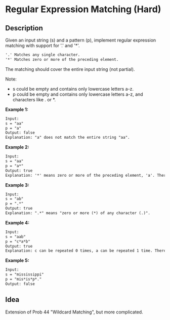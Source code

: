 # Regular Expression Matching (Hard)

## Description

Given an input string (s) and a pattern (p), implement regular expression matching with support for '.' and '*'.

```html
'.' Matches any single character.
'*' Matches zero or more of the preceding element.
```

The matching should cover the entire input string (not partial).

Note:

- s could be empty and contains only lowercase letters a-z.
- p could be empty and contains only lowercase letters a-z, and characters like . or *.

**Example 1:**

```html
Input:
s = "aa"
p = "a"
Output: false
Explanation: "a" does not match the entire string "aa".
```

**Example 2:**

```html
Input:
s = "aa"
p = "a*"
Output: true
Explanation: '*' means zero or more of the preceding element, 'a'. Therefore, by repeating 'a' once, it becomes "aa".
```

**Example 3:**

```html
Input:
s = "ab"
p = ".*"
Output: true
Explanation: ".*" means "zero or more (*) of any character (.)".
```

**Example 4:**

```html
Input:
s = "aab"
p = "c*a*b"
Output: true
Explanation: c can be repeated 0 times, a can be repeated 1 time. Therefore, it matches "aab".
```

**Example 5:**

```html
Input:
s = "mississippi"
p = "mis*is*p*."
Output: false
```

## Idea

Extension of Prob 44 "Wildcard Matching", but more complicated.
